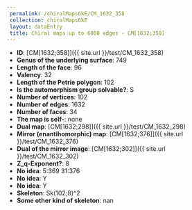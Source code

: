```yaml
--- 
 permalink: /chiralMaps6kE/CM_1632_358 
 collection: chiralMaps6kE
 layout: dataEntry
 title: Chiral maps up to 6000 edges - CM[1632;358]
---
```


- **ID**: [CM[1632;358]]({{ site.url }}/test/CM_1632_358)
- **Genus of the underlying surface**: 749
- **Length of the face**: 96
- **Valency**: 32
- **Length of the Petrie polygon**: 102
- **Is the automorphism group solvable?**: S
- **Number of vertices**: 102
- **Number of edges**: 1632
- **Number of faces**: 34
- **The map is self-**: none
- **Dual map**: [CM[1632;298]]({{ site.url }}/test/CM_1632_298)
- **Mirror (enantihomorphic) map**: [CM[1632;376]]({{ site.url }}/test/CM_1632_376)
- **Dual of the mirror image**: [CM[1632;302]]({{ site.url }}/test/CM_1632_302)
- **Z_q-Exponent?**: 8
- **No idea**:  5:369 31:376
- **No idea**: Y
- **No idea**: Y
- **Skeleton**: Sk(102;8)^2
- **Some other kind of skeleton**: nan
